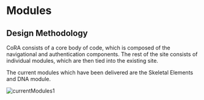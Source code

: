 # Modules

## Design Methodology

CoRA consists of a core body of code, which is composed of the navigational and authentication components. The rest of the site consists of individual modules, which are then tied into the existing site. 

The current modules which have been delivered are the Skeletal Elements and DNA module. 

![currentModules1](../images/dashboard/currentModules.png)
